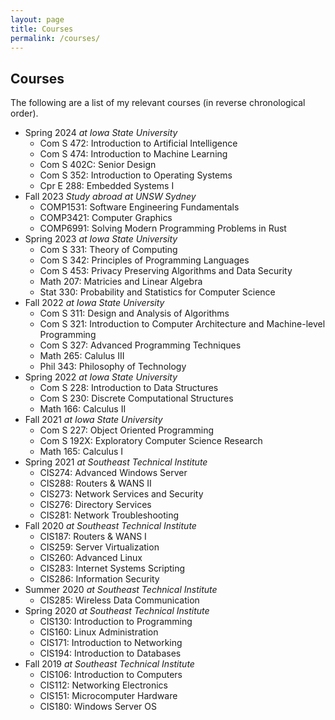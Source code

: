 ```yaml
---
layout: page
title: Courses
permalink: /courses/
---
```


## Courses

The following are a list of my relevant courses (in reverse chronological order).
  - Spring 2024 *at Iowa State University*
    - Com S 472: Introduction to Artificial Intelligence
    - Com S 474: Introduction to Machine Learning
    - Com S 402C: Senior Design
    - Com S 352: Introduction to Operating Systems
    - Cpr E 288: Embedded Systems I
  - Fall 2023 *Study abroad at UNSW Sydney*
    - COMP1531: Software Engineering Fundamentals
    - COMP3421: Computer Graphics
    - COMP6991: Solving Modern Programming Problems in Rust
  - Spring 2023 *at Iowa State University*
    - Com S 331: Theory of Computing
    - Com S 342: Principles of Programming Languages
    - Com S 453: Privacy Preserving Algorithms and Data Security
    - Math 207: Matricies and Linear Algebra
    - Stat 330: Probability and Statistics for Computer Science
  - Fall 2022 *at Iowa State University*
    - Com S 311: Design and Analysis of Algorithms
    - Com S 321: Introduction to Computer Architecture and Machine-level Programming
    - Com S 327: Advanced Programming Techniques
    - Math 265: Calulus III
    - Phil 343: Philosophy of Technology
  - Spring 2022 *at Iowa State University*
    - Com S 228: Introduction to Data Structures
    - Com S 230: Discrete Computational Structures
    - Math 166: Calculus II
  - Fall 2021 *at Iowa State University*
    - Com S 227: Object Oriented Programming
    - Com S 192X: Exploratory Computer Science Research
    - Math 165: Calculus I
  - Spring 2021 *at Southeast Technical Institute*
    - CIS274: Advanced Windows Server
    - CIS288: Routers & WANS II
    - CIS273: Network Services and Security
    - CIS276: Directory Services
    - CIS281: Network Troubleshooting
  - Fall 2020 *at Southeast Technical Institute*
    - CIS187: Routers & WANS I
    - CIS259: Server Virtualization
    - CIS260: Advanced Linux
    - CIS283: Internet Systems Scripting
    - CIS286: Information Security
  - Summer 2020 *at Southeast Technical Institute*
    - CIS285: Wireless Data Communication
  - Spring 2020 *at Southeast Technical Institute*
    - CIS130: Introduction to Programming
    - CIS160: Linux Administration
    - CIS171: Introduction to Networking
    - CIS194: Introduction to Databases
  - Fall 2019 *at Southeast Technical Institute*
    - CIS106: Introduction to Computers
    - CIS112: Networking Electronics
    - CIS151: Microcomputer Hardware
    - CIS180: Windows Server OS

